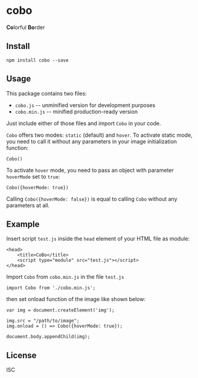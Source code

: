 # cobo
**Co**lorful **Bo**rder

## Install
```
npm install cobo --save
```

## Usage

This package contains two files:

 * `cobo.js` -- unminified version for development purposes
 * `cobo.min.js` -- minified production-ready version

Just include either of those files and import `Cobo` in your code.

`Cobo` offers two modes: `static` (default) and `hover`. To activate static mode, you need to call it without any parameters in your image initialization function:

```
Cobo()
```

To activate `hover` mode, you need to pass an object with parameter `hoverMode` set to `true`: 

```
Cobo({hoverMode: true})
```

Calling `Cobo({hoverMode: false})` is equal to calling `Cobo` without any parameters at all.

## Example

Insert script `test.js` inside the `head` element of your HTML file as module:

```
<head>
    <title>CoBo</title>
    <script type="module" src="test.js"></script>
</head>
```

Import `Cobo` from `cobo.min.js` in the file `test.js` 

```
import Cobo from './cobo.min.js';
```

then set onload function of the image like shown below:

```
var img = document.createElement('img');

img.src = "/path/to/image";
img.onload = () => Cobo({hoverMode: true});

document.body.appendChild(img);
```

## License
ISC